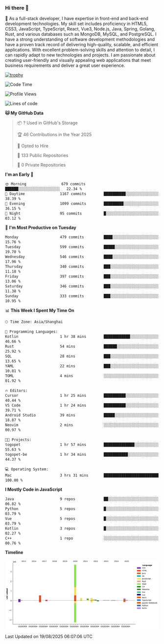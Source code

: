 ### Hi there 👋

🌱 As a full-stack developer, I have expertise in front-end and back-end development technologies. My skill set includes proficiency in HTML5, CSS3, JavaScript, TypeScript, React, Vue3, Node.js, Java, Spring, Golang, Rust, and various databases such as MongoDB, MySQL, and PostgreSQL. I have a strong understanding of software development methodologies and have a proven track record of delivering high-quality, scalable, and efficient applications. With excellent problem-solving skills and attention to detail, I can rapidly adapt to new technologies and projects. I am passionate about creating user-friendly and visually appealing web applications that meet business requirements and deliver a great user experience.

[![trophy](https://github-profile-trophy.vercel.app/?username=elton&rank=SECRET,SSS,SS,S,AAA,AA,A&theme=onedark&no-frame=true&margin-w=10)](https://github.com/ryo-ma/github-profile-trophy)

<!--START_SECTION:waka-->
![Code Time](http://img.shields.io/badge/Code%20Time-1%2C851%20hrs%2040%20mins-blue)

![Profile Views](http://img.shields.io/badge/Profile%20Views-0-blue)

![Lines of code](https://img.shields.io/badge/From%20Hello%20World%20I%27ve%20Written-5.8%20million%20lines%20of%20code-blue)

**🐱 My GitHub Data** 

> 📦 ? Used in GitHub's Storage 
 > 
> 🏆 46 Contributions in the Year 2025
 > 
> 💼 Opted to Hire
 > 
> 📜 133 Public Repositories 
 > 
> 🔑 0 Private Repositories 
 > 
**I'm an Early 🐤** 

```text
🌞 Morning                679 commits         ██████░░░░░░░░░░░░░░░░░░░   22.34 % 
🌆 Daytime                1167 commits        ██████████░░░░░░░░░░░░░░░   38.39 % 
🌃 Evening                1099 commits        █████████░░░░░░░░░░░░░░░░   36.15 % 
🌙 Night                  95 commits          █░░░░░░░░░░░░░░░░░░░░░░░░   03.12 % 
```
📅 **I'm Most Productive on Tuesday** 

```text
Monday                   479 commits         ████░░░░░░░░░░░░░░░░░░░░░   15.76 % 
Tuesday                  599 commits         █████░░░░░░░░░░░░░░░░░░░░   19.70 % 
Wednesday                546 commits         ████░░░░░░░░░░░░░░░░░░░░░   17.96 % 
Thursday                 340 commits         ███░░░░░░░░░░░░░░░░░░░░░░   11.18 % 
Friday                   397 commits         ███░░░░░░░░░░░░░░░░░░░░░░   13.06 % 
Saturday                 346 commits         ███░░░░░░░░░░░░░░░░░░░░░░   11.38 % 
Sunday                   333 commits         ███░░░░░░░░░░░░░░░░░░░░░░   10.95 % 
```


📊 **This Week I Spent My Time On** 

```text
🕑︎ Time Zone: Asia/Shanghai

💬 Programming Languages: 
Kotlin                   1 hr 38 mins        ████████████░░░░░░░░░░░░░   46.66 % 
Rust                     54 mins             ██████░░░░░░░░░░░░░░░░░░░   25.92 % 
SQL                      28 mins             ███░░░░░░░░░░░░░░░░░░░░░░   13.65 % 
YAML                     22 mins             ███░░░░░░░░░░░░░░░░░░░░░░   10.81 % 
TOML                     4 mins              ░░░░░░░░░░░░░░░░░░░░░░░░░   01.92 % 

🔥 Editors: 
Cursor                   1 hr 25 mins        ██████████░░░░░░░░░░░░░░░   40.44 % 
VS Code                  1 hr 24 mins        ██████████░░░░░░░░░░░░░░░   39.71 % 
Android Studio           39 mins             █████░░░░░░░░░░░░░░░░░░░░   18.87 % 
Neovim                   2 mins              ░░░░░░░░░░░░░░░░░░░░░░░░░   00.97 % 

🐱‍💻 Projects: 
togopet                  1 hr 57 mins        ██████████████░░░░░░░░░░░   55.63 % 
togopet-be               1 hr 34 mins        ███████████░░░░░░░░░░░░░░   44.37 % 

💻 Operating System: 
Mac                      3 hrs 31 mins       █████████████████████████   100.00 % 
```

**I Mostly Code in JavaScript** 

```text
Java                     9 repos             ██░░░░░░░░░░░░░░░░░░░░░░░   06.82 % 
Python                   5 repos             █░░░░░░░░░░░░░░░░░░░░░░░░   03.79 % 
Vue                      5 repos             █░░░░░░░░░░░░░░░░░░░░░░░░   03.79 % 
Kotlin                   3 repos             █░░░░░░░░░░░░░░░░░░░░░░░░   02.27 % 
C++                      1 repo              ░░░░░░░░░░░░░░░░░░░░░░░░░   00.76 % 
```



**Timeline**

![Lines of Code chart](https://raw.githubusercontent.com/elton/elton/main/assets/bar_graph.png)


 Last Updated on 19/08/2025 06:07:06 UTC
<!--END_SECTION:waka-->

<!--
**elton/elton** is a ✨ _special_ ✨ repository because its `README.md` (this file) appears on your GitHub profile.

Here are some ideas to get you started:

- 🔭 I’m currently working on ...
- 🌱 I’m currently learning ...
- 👯 I’m looking to collaborate on ...
- 🤔 I’m looking for help with ...
- 💬 Ask me about ...
- 📫 How to reach me: ...
- 😄 Pronouns: ...
- ⚡ Fun fact: ...
-->
